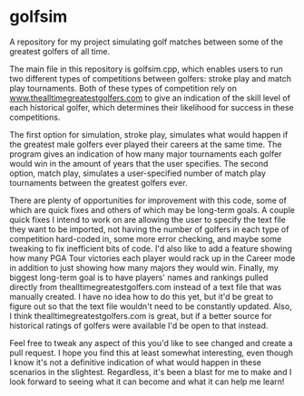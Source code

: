 # golfsim
A repository for my project simulating golf matches between some of the greatest golfers of all time.

The main file in this repository is golfsim.cpp, which enables users to run two different types of competitions between golfers: stroke play and match play tournaments. Both of these types of competition rely on www.thealltimegreatestgolfers.com to give an indication of the skill level of each historical golfer, which determines their likelihood for success in these competitions.

The first option for simulation, stroke play, simulates what would happen if the greatest male golfers ever played their careers at the same time. The program gives an indication of how many major tournaments each golfer would win in the amount of years that the user specifies. The second option, match play, simulates a user-specified number of match play tournaments between the greatest golfers ever. 

There are plenty of opportunities for improvement with this code, some of which are quick fixes and others of which may be long-term goals. A couple quick fixes I intend to work on are allowing the user to specify the text file they want to be imported, not having the number of golfers in each type of competition hard-coded in, some more error checking, and maybe some tweaking to fix inefficient bits of code. I'd also like to add a feature showing how many PGA Tour victories each player would rack up in the Career mode in addition to just showing how many majors they would win. Finally, my biggest long-term goal is to have players' names and rankings pulled directly from thealltimegreatestgolfers.com instead of a text file that was manually created. I have no idea how to do this yet, but it'd be great to figure out so that the text file wouldn't need to be constantly updated. Also, I think thealltimegreatestgolfers.com is great, but if a better source for historical ratings of golfers were available I'd be open to that instead. 

Feel free to tweak any aspect of this you'd like to see changed and create a pull request. I hope you find this at least somewhat interesting, even though I know it's not a definitive indication of what would happen in these scenarios in the slightest. Regardless, it's been a blast for me to make and I look forward to seeing what it can become and what it can help me learn!
